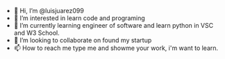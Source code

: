 - 👋 Hi, I’m @luisjuarez099
- 👀 I’m interested in learn code and programing 
- 🌱 I’m currently learning engineer of software and learn python in VSC and W3 School. 
- 💞️ I’m looking to collaborate on found my startup 
- 📫 How to reach me type me and showme your work, i'm want to learn. 

<!---
luisjuarez099/luisjuarez099 is a ✨ special ✨ repository because its `README.md` (this file) appears on your GitHub profile.
You can click the Preview link to take a look at your changes.
--->

